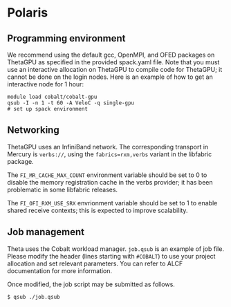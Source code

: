 # Polaris

## Programming environment

We recommend using the default gcc, OpenMPI, and OFED packages on ThetaGPU
as specified in the provided spack.yaml file.  Note that you must use an
interactive allocation on ThetaGPU to compile code for ThetaGPU; it cannot
be done on the login nodes.  Here is an example of how to get an interactive
node for 1 hour:


```
module load cobalt/cobalt-gpu
qsub -I -n 1 -t 60 -A VeloC -q single-gpu
# set up spack environment
```

## Networking

ThetaGPU uses an InfiniBand network.  The corresponding transport in Mercury
is `verbs://`, using the `fabrics=rxm,verbs` variant in the libfabric package.

The `FI_MR_CACHE_MAX_COUNT` environment variable should be set to 0 to
disable the memory registration cache in the verbs provider; it has been
problematic in some libfabric releases.

The `FI_OFI_RXM_USE_SRX` envrionment variable should be set to 1 to enable
shared receive contexts; this is expected to improve scalability.

## Job management

Theta uses the Cobalt workload manager. `job.qsub` is an example
of job file. Please modify the header (lines starting with `#COBALT`)
to use your project allocation and set relevant parameters. You can
refer to ALCF documentation for more information.

Once modified, the job script may be submitted as follows.

```
$ qsub ./job.qsub
```
